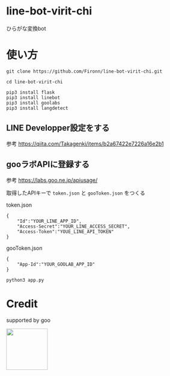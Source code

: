 # line-bot-virit-chi
ひらがな変換bot

# 使い方

```
git clone https://github.com/Fironn/line-bot-virit-chi.git
```

```
cd line-bot-virit-chi
```

```
pip3 install flask
pip3 install linebot
pip3 install goolabs
pip3 install langdetect 
```

## LINE Developper設定をする
参考  <https://qiita.com/Takagenki/items/b2a67422e7226a16e2b1>


## gooラボAPIに登録する
参考  <https://labs.goo.ne.jp/apiusage/>


取得したAPIキーで `token.json` と `gooToken.json` をつくる

token.json
```
{
    "Id":"YOUR_LINE_APP_ID",
    "Access-Secret":"YOUR_LINE_ACCESS_SECRET",
    "Access-Token":"YOUE_LINE_API_TOKEN"
}
```

gooToken.json
```
{
    "App-Id":"YOUR_GOOLAB_APP_ID"
}
```

```
python3 app.py
```


# Credit

supported by goo

[<img src="http://u.xgoo.jp/img/sgoo.png" width="110px">](http://www.goo.ne.jp/)